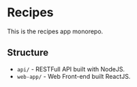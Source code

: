 # Recipes

This is the recipes app monorepo.

## Structure

- `api/` - RESTFull API built with NodeJS.
- `web-app/` - Web Front-end built ReactJS.